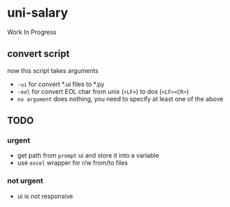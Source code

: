 # uni-salary

Work In Progress

## convert script

now this script takes arguments

+ `-ui` for convert *.ui files to *.py
+ `-eol` for convert EOL char from unix (`<LF>`) to dos (`<LF><CR>`)
+ `no argument` does nothing, you need to specify at least one of the above

## TODO

### urgent

+ get path from `prompt` ui and store it into a variable
+ use `excel` wrapper for r/w from/to files

### not urgent

+ ui is not responsive
